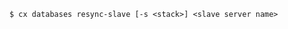 <!-- layout:code post: databases_usage -->

```
$ cx databases resync-slave [-s <stack>] <slave server name>
```
